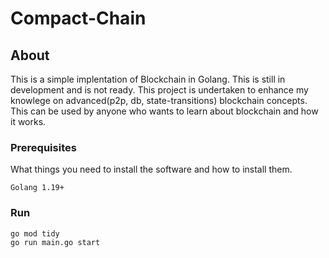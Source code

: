 # Compact-Chain

## About <a name = "about"></a>

This is a simple implentation of Blockchain in Golang. This is still in development and is not ready. This project is undertaken to enhance my knowlege on advanced(p2p, db, state-transitions) blockchain concepts. This can be used by anyone who wants to learn about blockchain and how it works. 

### Prerequisites

What things you need to install the software and how to install them.

```
Golang 1.19+
```

### Run

```
go mod tidy
go run main.go start
```

